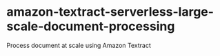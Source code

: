 # amazon-textract-serverless-large-scale-document-processing
Process document at scale using Amazon Textract
